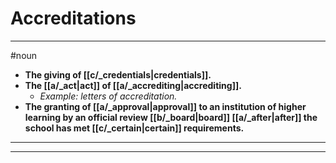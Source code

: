 # Accreditations
---
#noun
- **The giving of [[c/_credentials|credentials]].**
- **The [[a/_act|act]] of [[a/_accrediting|accrediting]].**
	- _Example: letters of accreditation._
- **The granting of [[a/_approval|approval]] to an institution of higher learning by an official review [[b/_board|board]] [[a/_after|after]] the school has met [[c/_certain|certain]] requirements.**
---
---
